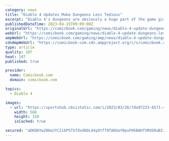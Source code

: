 ```yaml
---
category: news
title: "Diablo 4 Updates Make Dungeons Less Tedious"
excerpt: "Diablo 4's dungeons are obviously a huge part of the game given the loot opportunities they offer and the fact that they're a significant focus of the endgame, but during the game's beta, players found them to be a bit tedious in different ways."
publishedDateTime: 2023-04-15T09:09:00Z
originalUrl: "https://comicbook.com/gaming/news/diablo-4-update-dungeons-less-tedious/"
webUrl: "https://comicbook.com/gaming/news/diablo-4-update-dungeons-less-tedious/"
ampWebUrl: "https://comicbook.com/gaming/amp/news/diablo-4-update-dungeons-less-tedious/"
cdnAmpWebUrl: "https://comicbook-com.cdn.ampproject.org/c/s/comicbook.com/gaming/amp/news/diablo-4-update-dungeons-less-tedious/"
type: article
quality: 107
heat: 107
published: true

provider:
  name: Comicbook.com
  domain: comicbook.com

topics:
  - Diablo 4

images:
  - url: "https://sportshub.cbsistatic.com/i/2023/03/26/7da97223-6571-4286-9350-21d755cb1f41/new-games-out-this-month.png?width=568&height=320"
    width: 568
    height: 320
    isCached: true

secured: "aDKQ6Yw20kmJYCZibP5TSfdxd6DL44yOtf79fADGeY0puFH5BAHfVRO5RuBIzmWMojfXmaiomg/lgrO8dXF7Dtuy9blZka+wgdXovPN/c5X6CTvI391ZlngUEkD2DPiZ8NyFrJGDFGA0mAnjs9IXaInjjAEDty67K/W4zYFCFwaJdGxPTBQBrY4xBuiRZ6wnVR2OHOV61puMkvXqJsK+5cF2RsUHW9505gIs7deCEmR5BLduXmsYGwp5tq2chG5kaLTwj1JyFQaGfoU3jdQsgWSnVqsNE6LtB+4g9t/t6scwk61DpuAJjENWTGsMrUUx9uUPsVj5R3sdm5PT7MwYw+p+afzP1ek161GQsabKsbc=;nZIH0oSW6AOhqKZGVGNPfQ=="
---
```


